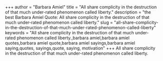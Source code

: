 +++
author = "Barbara Amiel"
title = "All share complicity in the destruction of that much under-rated phenomenon called liberty."
description = "the best Barbara Amiel Quote: All share complicity in the destruction of that much under-rated phenomenon called liberty."
slug = "all-share-complicity-in-the-destruction-of-that-much-under-rated-phenomenon-called-liberty"
keywords = "All share complicity in the destruction of that much under-rated phenomenon called liberty.,barbara amiel,barbara amiel quotes,barbara amiel quote,barbara amiel sayings,barbara amiel saying,quotes, sayings,quote, saying, motivation"
+++
All share complicity in the destruction of that much under-rated phenomenon called liberty.
